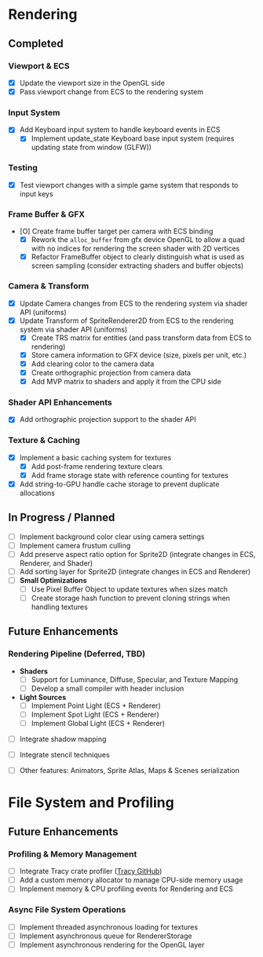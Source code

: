 # Rendering

## Completed

### Viewport & ECS
- [X] Update the viewport size in the OpenGL side
- [X] Pass viewport change from ECS to the rendering system

### Input System
- [X] Add Keyboard input system to handle keyboard events in ECS
	- [X] Implement update_state Keyboard base input system (requires updating state from window (GLFW))

### Testing
- [X] Test viewport changes with a simple game system that responds to input keys

### Frame Buffer & GFX
- [O] Create frame buffer target per camera with ECS binding
	- [X] Rework the `alloc_buffer` from gfx device OpenGL to allow a quad with no indices for rendering the screen shader with 2D vertices
	- [X] Refactor FrameBuffer object to clearly distinguish what is used as screen sampling (consider extracting shaders and buffer objects)

### Camera & Transform
- [X] Update Camera changes from ECS to the rendering system via shader API (uniforms)
- [X] Update Transform of SpriteRenderer2D from ECS to the rendering system via shader API (uniforms)
	- [X] Create TRS matrix for entities (and pass transform data from ECS to rendering)
	- [X] Store camera information to GFX device (size, pixels per unit, etc.)
	- [X] Add clearing color to the camera data
	- [X] Create orthographic projection from camera data
	- [X] Add MVP matrix to shaders and apply it from the CPU side

### Shader API Enhancements
- [X] Add orthographic projection support to the shader API

### Texture & Caching
- [X] Implement a basic caching system for textures
	- [X] Add post-frame rendering texture clears
	- [X] Add frame storage state with reference counting for textures
- [X] Add string-to-GPU handle cache storage to prevent duplicate allocations

## In Progress / Planned

- [ ] Implement background color clear using camera settings
- [ ] Implement camera frustum culling
- [ ] Add preserve aspect ratio option for Sprite2D (integrate changes in ECS, Renderer, and Shader)
- [ ] Add sorting layer for Sprite2D (integrate changes in ECS and Renderer)
- [ ] **Small Optimizations**
	- [ ] Use Pixel Buffer Object to update textures when sizes match
	- [ ] Create storage hash function to prevent cloning strings when handling textures

## Future Enhancements

### Rendering Pipeline (Deferred, TBD)
- **Shaders**
	- [ ] Support for Luminance, Diffuse, Specular, and Texture Mapping
	- [ ] Develop a small compiler with header inclusion
- **Light Sources**
	- [ ] Implement Point Light (ECS + Renderer)
	- [ ] Implement Spot Light (ECS + Renderer)
	- [ ] Implement Global Light (ECS + Renderer)
- [ ] Integrate shadow mapping
- [ ] Integrate stencil techniques

- [ ] Other features: Animators, Sprite Atlas, Maps & Scenes serialization

# File System and Profiling

## Future Enhancements

### Profiling & Memory Management
- [ ] Integrate Tracy crate profiler ([Tracy GitHub](https://github.com/wolfpld/tracy?tab=readme-ov-file))
- [ ] Add a custom memory allocator to manage CPU-side memory usage
- [ ] Implement memory & CPU profiling events for Rendering and ECS

### Async File System Operations
- [ ] Implement threaded asynchronous loading for textures
- [ ] Implement asynchronous queue for RendererStorage
- [ ] Implement asynchronous rendering for the OpenGL layer

